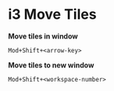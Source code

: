 # i3 Move Tiles

**Move tiles in window**

    Mod+Shift+<arrow-key>

**Move tiles to new window**

    Mod+Shift+<workspace-number>
